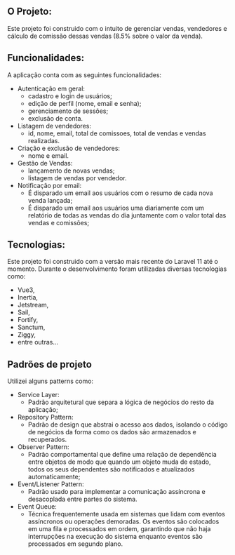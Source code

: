 ## O Projeto:
Este projeto foi construido com o intuito de gerenciar vendas, vendedores e cálculo de comissão
dessas vendas (8.5% sobre o valor da venda).

## Funcionalidades:
A aplicação conta com as seguintes funcionalidades:
- Autenticação em geral:  
    - cadastro e login de usuários;
    - edição de perfil (nome, email e senha);
    - gerenciamento de sessões;
    - exclusão de conta.
- Listagem de vendedores:
    - id, nome, email, total de comissoes, total de vendas e vendas realizadas.
- Criação e exclusão de vendedores:
    - nome e email.
- Gestão de Vendas:
    - lançamento de novas vendas;
    - listagem de vendas por vendedor.
- Notificação por email:
    - É disparado um email aos usuários com o resumo de cada nova venda lançada;
    - É disparado um email aos usuários uma diariamente com um relatório de todas as vendas do dia juntamente com o valor total das vendas e comissões;

## Tecnologias:
Este projeto foi construido com a versão mais recente do Laravel 11 até o momento. Durante o desenvolvimento foram utilizadas diversas tecnologias como: 
- Vue3, 
- Inertia, 
- Jetstream, 
- Sail, 
- Fortify, 
- Sanctum, 
- Ziggy, 
- entre outras...

## Padrões de projeto
Utilizei alguns patterns como: 
- Service Layer: 
    - Padrão arquitetural que separa a lógica de negócios do resto da aplicação;
- Repository Pattern:
    - Padrão de design que abstrai o acesso aos dados, isolando o código de negócios da forma como os dados são armazenados e recuperados.
- Observer Pattern:
    - Padrão comportamental que define uma relação de dependência entre objetos de modo que quando um objeto muda de estado, todos os seus dependentes são notificados e atualizados automaticamente;
- Event/Listener Pattern: 
    - Padrão usado para implementar a comunicação assíncrona e desacoplada entre partes do sistema.
- Event Queue:
    - Técnica frequentemente usada em sistemas que lidam com eventos assíncronos ou operações demoradas. Os eventos são colocados em uma fila e processados em ordem, garantindo que não haja interrupções na execução do sistema enquanto eventos são processados em segundo plano.
